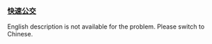 ### [快速公交](https://leetcode.com/problems/meChtZ)

English description is not available for the problem. Please switch to Chinese.